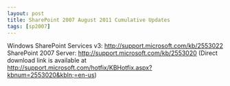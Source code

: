 ```yaml
---
layout: post
title: SharePoint 2007 August 2011 Cumulative Updates
tags: [sp2007]
---
```


Windows SharePoint Services v3: <http://support.microsoft.com/kb/2553022>
SharePoint 2007 Server: <http://support.microsoft.com/kb/2553020> (Direct download link is available at <http://support.microsoft.com/hotfix/KBHotfix.aspx?kbnum=2553020&kbln;=en-us>)